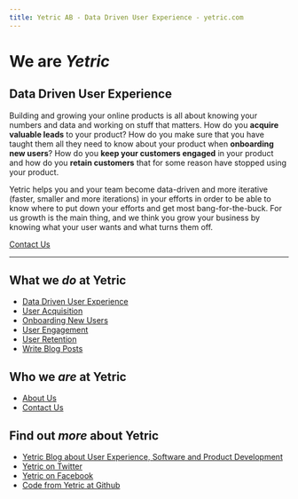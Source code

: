 ```yaml
---
title: Yetric AB - Data Driven User Experience - yetric.com
---
```


<h1 class="maintitle">We are <em>Yetric</em></h1>

<h2 class="subtitle">Data Driven User Experience</h2>

<p class="lead">Building and growing your online products is all about knowing your numbers and data and working on stuff that matters. How do you <strong>acquire valuable leads</strong> to your product? How do you make sure that you have taught them all they need to know about your product when <strong>onboarding new users</strong>? How do you <strong>keep your customers engaged</strong> in your product and how do you <strong>retain customers</strong> that for some reason have stopped using your product.</p>

Yetric helps you and your team become data-driven and more iterative (faster, smaller and more iterations) in your efforts in order to be able to know where to put down your efforts and get most bang-for-the-buck. For us growth is the main thing, and we think you grow your business by knowing what your user wants and what turns them off.

<a href="/contact" class="btn">Contact Us</a>

---

## What we _do_ at Yetric

-   [Data Driven User Experience](/user-experience)
-   [User Acquisition](/acquisition)
-   [Onboarding New Users](/onboarding)
-   [User Engagement](/engagement)
-   [User Retention](/retention)
-   [Write Blog Posts](/posts)

## Who we _are_ at Yetric

-   [About Us](/about)
-   [Contact Us](/contact)

## Find out _more_ about Yetric

-   [Yetric Blog about User Experience, Software and Product Development](https://yetric.com)
-   [Yetric on Twitter](https://twitter.com/yetriccom)
-   [Yetric on Facebook](https://www.facebook.com/yetricapp)
-   [Code from Yetric at Github](https://github.com/yetric)
